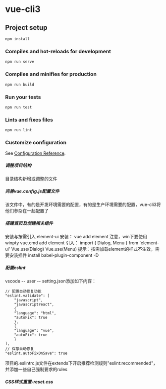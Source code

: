 # vue-cli3

## Project setup
```
npm install
```

### Compiles and hot-reloads for development
```
npm run serve
```

### Compiles and minifies for production
```
npm run build
```

### Run your tests
```
npm run test
```

### Lints and fixes files
```
npm run lint
```

### Customize configuration
See [Configuration Reference](https://cli.vuejs.org/config/).

##### 调整项目结构
目录结构新增或调整的文件

##### 完善vue.config.js配置文件
该文件中，有的是开发环境需要的配置，有的是生产环境需要的配置，vue-cli3将他们参杂在一起配置了

##### 搭建首页及创建相关组件
安装与按需引入 element-ui
安装： vue add element 注意，win下要使用 winpty vue.cmd add element 引入： import { Dialog, Menu } from 'element-ui' Vue.use(Dialog) Vue.use(Menu) 提示：按需加载element的样式不生效，需要安装插件 install babel-plugin-component -D

##### 配置eslint
vscode -- user -- setting.json添加如下内容：
```
// 配置自动修复功能
"eslint.validate": [
    "javascript",
    "javascriptreact",
    {
    "language": "html",
    "autoFix": true
    },
    {
    "language": "vue",
    "autoFix": true
    }
],
// 保存自动修复
"eslint.autoFixOnSave": true
```
项目的.eslintrc.js文件在extends下开启推荐检测规则"eslint:recommended"，并添加一些自己强制要求的rules

##### CSS样式重置-reset.css
